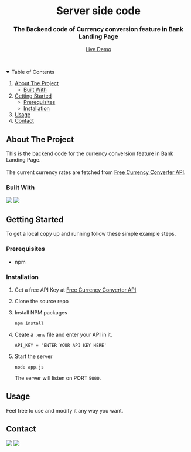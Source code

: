 <p align="center">
  <h1 align="center">Server side code</h1>

  <p align="center">
    <h3 align="center">The Backend code of Currency conversion feature in Bank Landing Page</h3>
    <p align="center" >
      <a href="https://my-bank-frontend.vercel.app/">Live Demo</a>
    </p>
    <br />
  </p>
</p>



<!-- TABLE OF CONTENTS -->
<details open="open">
  <summary>Table of Contents</summary>
  <ol>
    <li>
      <a href="#about-the-project">About The Project</a>
      <ul>
        <li><a href="#built-with">Built With</a></li>
      </ul>
    </li>
    <li>
      <a href="#getting-started">Getting Started</a>
      <ul>
        <li><a href="#prerequisites">Prerequisites</a></li>
        <li><a href="#installation">Installation</a></li>
      </ul>
    </li>
    <li><a href="#usage">Usage</a></li>
    <li><a href="#contact">Contact</a></li>
  </ol>
</details>



<!-- ABOUT THE PROJECT -->
## About The Project

This is the backend code for the currency conversion feature in Bank Landing Page.
<br />
<br />
The current currency rates are fetched from <a href="https://free.currencyconverterapi.com/">Free Currency Converter API</a>.

### Built With
[<img src="https://img.shields.io/badge/Node.js-43853D?style=for-the-badge&logo=node-dot-js&logoColor=white">](https://nodejs.org/en/)
[<img src="https://img.shields.io/badge/Express.js-000000?style=for-the-badge&logo=express&logoColor=white">](https://expressjs.com/)
<br />


<!-- GETTING STARTED -->
## Getting Started

To get a local copy up and running follow these simple example steps.

### Prerequisites

* npm

### Installation

1. Get a free API Key at [Free Currency Converter API](https://free.currencyconverterapi.com/)

2. Clone the source repo

3. Install NPM packages
   ```sh
   npm install
   ```
4. Ceate a `.env` file and enter your API in it.
   ```JS
   API_KEY = 'ENTER YOUR API KEY HERE'
   ```
5. Start the server
   ```JS
   node app.js
   ```
   The server will listen on PORT `5000`.



<!-- USAGE EXAMPLES -->
## Usage

Feel free to use and modify it any way you want.

<!-- CONTACT -->
## Contact

[<img src="https://img.shields.io/badge/LinkedIn-0077B5?style=for-the-badge&logo=linkedin&logoColor=white">](https://www.linkedin.com/in/siddhant-kumar-singh-/) [<img src="https://img.shields.io/badge/Gmail-D14836?style=for-the-badge&logo=gmail&logoColor=white"></img>](mailto:singhsiddhantkumar@gmail.com)
